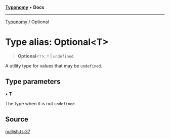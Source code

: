 [**Typonomy**](../README.md) • **Docs**

***

[Typonomy](../globals.md) / Optional

# Type alias: Optional\<T\>

> **Optional**\<`T`\>: `T` \| `undefined`

A utility type for values that may be `undefined`.

## Type parameters

• **T**

The type when it is not `undefined`.

## Source

[nullish.ts:37](https://github.com/softcraft-development/typonomy/blob/6cd020f80278694e706a0b517cce1e3ecb0a4458/src/nullish.ts#L37)
